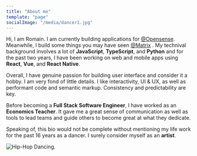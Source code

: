 ```yaml
---
title: "About me"
template: "page"
socialImage: "/media/dancer1.jpg"
---
```


Hi, I am Romain. I am currently building applications for [@Opensense](http://104.155.62.110/en/home/). Meanwhile, I build some things you may have seen [@Matrix](https://matrix.org/) . My technival background involves a lot of **JavaScript**, **TypeScript**, and **Python** and for the past two years, I have been working on web and mobile apps using **React**, **Vue**, and **React Native**. 

Overall, I have genuine passion for building user interface and consider it a hobby. I am very fond of little details. I like interactivity, UI & UX, as well as performant code and semantic markup. Consistency and predictability are key. 

Before becoming a **Full Stack Software Engineer**, I have worked as an **Economics Teacher**. It gave me a great sense of communication as well as tools to lead teams and guide others to become great at what they dedicate. 

Speaking of, this bio would not be complete without mentioning my life work for the past 16 years as a dancer. I surely consider myself as an **artist**.

![Hip-Hop Dancing.](/media/dancer1.jpg)


